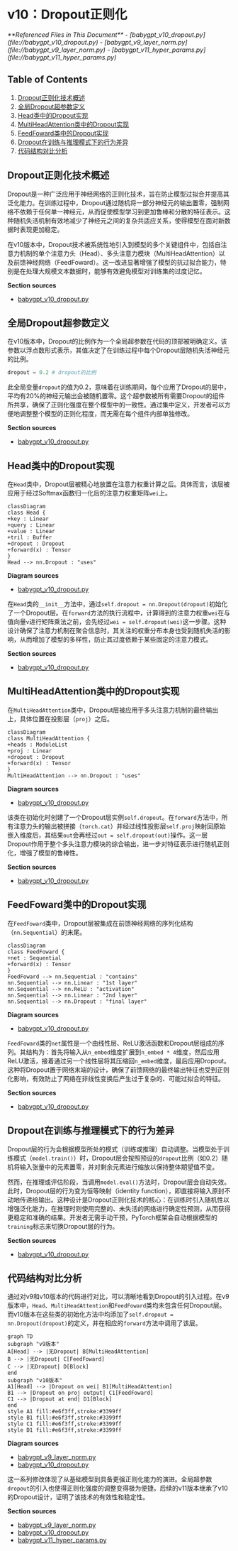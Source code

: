 # v10：Dropout正则化

<cite>
**Referenced Files in This Document**   
- [babygpt_v10_dropout.py](file://babygpt_v10_dropout.py)
- [babygpt_v9_layer_norm.py](file://babygpt_v9_layer_norm.py)
- [babygpt_v11_hyper_params.py](file://babygpt_v11_hyper_params.py)
</cite>

## Table of Contents
1. [Dropout正则化技术概述](#dropout正则化技术概述)
2. [全局Dropout超参数定义](#全局dropout超参数定义)
3. [Head类中的Dropout实现](#head类中的dropout实现)
4. [MultiHeadAttention类中的Dropout实现](#multiheadattention类中的dropout实现)
5. [FeedFoward类中的Dropout实现](#feedforward类中的dropout实现)
6. [Dropout在训练与推理模式下的行为差异](#dropout在训练与推理模式下的行为差异)
7. [代码结构对比分析](#代码结构对比分析)

## Dropout正则化技术概述

Dropout是一种广泛应用于神经网络的正则化技术，旨在防止模型过拟合并提高其泛化能力。在训练过程中，Dropout通过随机将一部分神经元的输出置零，强制网络不依赖于任何单一神经元，从而促使模型学习到更加鲁棒和分散的特征表示。这种随机失活机制有效地减少了神经元之间的复杂共适应关系，使得模型在面对新数据时表现更加稳定。

在v10版本中，Dropout技术被系统性地引入到模型的多个关键组件中，包括自注意力机制的单个注意力头（Head）、多头注意力模块（MultiHeadAttention）以及前馈神经网络（FeedFoward）。这一改进显著增强了模型的抗过拟合能力，特别是在处理大规模文本数据时，能够有效避免模型对训练集的过度记忆。

**Section sources**
- [babygpt_v10_dropout.py](file://babygpt_v10_dropout.py#L1-L206)

## 全局Dropout超参数定义

在v10版本中，Dropout的比例作为一个全局超参数在代码的顶部被明确定义。该参数以浮点数形式表示，其值决定了在训练过程中每个Dropout层随机失活神经元的比例。

```python
dropout = 0.2 # dropout的比例
```

此全局变量`dropout`的值为0.2，意味着在训练期间，每个应用了Dropout的层中，平均有20%的神经元输出会被随机置零。这个超参数被所有需要Dropout的组件所共享，确保了正则化强度在整个模型中的一致性。通过集中定义，开发者可以方便地调整整个模型的正则化程度，而无需在每个组件内部单独修改。

**Section sources**
- [babygpt_v10_dropout.py](file://babygpt_v10_dropout.py#L15)

## Head类中的Dropout实现

在`Head`类中，Dropout层被精心地放置在注意力权重计算之后。具体而言，该层被应用于经过Softmax函数归一化后的注意力权重矩阵`wei`上。

```mermaid
classDiagram
class Head {
+key : Linear
+query : Linear
+value : Linear
+tril : Buffer
+dropout : Dropout
+forward(x) : Tensor
}
Head --> nn.Dropout : "uses"
```

**Diagram sources**
- [babygpt_v10_dropout.py](file://babygpt_v10_dropout.py#L80-L102)

在`Head`类的`__init__`方法中，通过`self.dropout = nn.Dropout(dropout)`初始化了一个Dropout层。在`forward`方法的执行流程中，计算得到的注意力权重`wei`在与值向量`v`进行矩阵乘法之前，会先经过`wei = self.dropout(wei)`这一步骤。这种设计确保了注意力机制在聚合信息时，其关注的权重分布本身也受到随机失活的影响，从而增加了模型的多样性，防止其过度依赖于某些固定的注意力模式。

**Section sources**
- [babygpt_v10_dropout.py](file://babygpt_v10_dropout.py#L80-L102)

## MultiHeadAttention类中的Dropout实现

在`MultiHeadAttention`类中，Dropout层被应用于多头注意力机制的最终输出上，具体位置在投影层（`proj`）之后。

```mermaid
classDiagram
class MultiHeadAttention {
+heads : ModuleList
+proj : Linear
+dropout : Dropout
+forward(x) : Tensor
}
MultiHeadAttention --> nn.Dropout : "uses"
```

**Diagram sources**
- [babygpt_v10_dropout.py](file://babygpt_v10_dropout.py#L63-L78)

该类在初始化时创建了一个Dropout层实例`self.dropout`。在`forward`方法中，所有注意力头的输出被拼接（`torch.cat`）并经过线性投影层`self.proj`映射回原始嵌入维度后，其结果`out`会再经过`out = self.dropout(out)`操作。这一层Dropout作用于整个多头注意力模块的综合输出，进一步对特征表示进行随机正则化，增强了模型的鲁棒性。

**Section sources**
- [babygpt_v10_dropout.py](file://babygpt_v10_dropout.py#L63-L78)

## FeedFoward类中的Dropout实现

在`FeedFoward`类中，Dropout层被集成在前馈神经网络的序列化结构（`nn.Sequential`）的末尾。

```mermaid
classDiagram
class FeedFoward {
+net : Sequential
+forward(x) : Tensor
}
FeedFoward --> nn.Sequential : "contains"
nn.Sequential --> nn.Linear : "1st layer"
nn.Sequential --> nn.ReLU : "activation"
nn.Sequential --> nn.Linear : "2nd layer"
nn.Sequential --> nn.Dropout : "final layer"
```

**Diagram sources**
- [babygpt_v10_dropout.py](file://babygpt_v10_dropout.py#L54-L62)

`FeedFoward`类的`net`属性是一个由线性层、ReLU激活函数和Dropout层组成的序列。其结构为：首先将输入从`n_embed`维度扩展到`n_embed * 4`维度，然后应用ReLU激活，接着通过另一个线性层将其压缩回`n_embed`维度，最后应用Dropout。这种将Dropout置于网络末端的设计，确保了前馈网络的最终输出特征也受到正则化影响，有效防止了网络在非线性变换后产生过于复杂的、可能过拟合的特征。

**Section sources**
- [babygpt_v10_dropout.py](file://babygpt_v10_dropout.py#L54-L62)

## Dropout在训练与推理模式下的行为差异

Dropout层的行为会根据模型所处的模式（训练或推理）自动调整。当模型处于训练模式（`model.train()`）时，Dropout层会按照预设的`dropout`比例（如0.2）随机将输入张量中的元素置零，并对剩余元素进行缩放以保持整体期望值不变。

然而，在推理或评估阶段，当调用`model.eval()`方法时，Dropout层会自动失效。此时，Dropout层的行为变为恒等映射（identity function），即直接将输入原封不动地传递给输出。这种设计是Dropout正则化技术的核心：在训练时引入随机性以增强泛化能力，在推理时则使用完整的、未失活的网络进行确定性预测，从而获得更稳定和准确的结果。开发者无需手动干预，PyTorch框架会自动根据模型的`training`标志来切换Dropout层的行为。

**Section sources**
- [babygpt_v10_dropout.py](file://babygpt_v10_dropout.py#L157-L165)

## 代码结构对比分析

通过对v9和v10版本的代码进行对比，可以清晰地看到Dropout的引入过程。在v9版本中，`Head`、`MultiHeadAttention`和`FeedFoward`类均未包含任何Dropout层。而v10版本在这些类的初始化方法中均添加了`self.dropout = nn.Dropout(dropout)`的定义，并在相应的`forward`方法中调用了该层。

```mermaid
graph TD
subgraph "v9版本"
A[Head] --> |无Dropout| B[MultiHeadAttention]
B --> |无Dropout| C[FeedFoward]
C --> |无Dropout| D[Block]
end
subgraph "v10版本"
A1[Head] --> |Dropout on wei| B1[MultiHeadAttention]
B1 --> |Dropout on proj output| C1[FeedFoward]
C1 --> |Dropout at end| D1[Block]
end
style A1 fill:#e6f3ff,stroke:#3399ff
style B1 fill:#e6f3ff,stroke:#3399ff
style C1 fill:#e6f3ff,stroke:#3399ff
style D1 fill:#e6f3ff,stroke:#3399ff
```

**Diagram sources**
- [babygpt_v9_layer_norm.py](file://babygpt_v9_layer_norm.py#L40-L100)
- [babygpt_v10_dropout.py](file://babygpt_v10_dropout.py#L40-L102)

这一系列修改体现了从基础模型到具备更强正则化能力的演进。全局超参数`dropout`的引入也使得正则化强度的调整变得极为便捷。后续的v11版本继承了v10的Dropout设计，证明了该技术的有效性和稳定性。

**Section sources**
- [babygpt_v9_layer_norm.py](file://babygpt_v9_layer_norm.py#L40-L100)
- [babygpt_v10_dropout.py](file://babygpt_v10_dropout.py#L40-L102)
- [babygpt_v11_hyper_params.py](file://babygpt_v11_hyper_params.py#L39-L86)